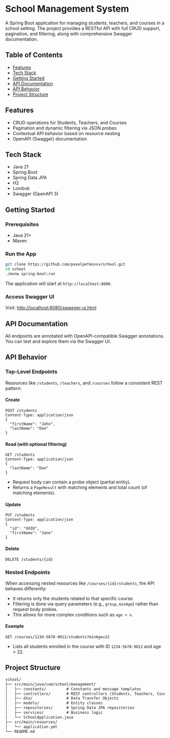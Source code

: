 # School Management System

A Spring Boot application for managing students, teachers, and courses in a school setting. The project provides a RESTful API with full CRUD support, pagination, and filtering, along with comprehensive Swagger documentation.

## Table of Contents

- [Features](#features)
- [Tech Stack](#tech-stack)
- [Getting Started](#getting-started)
- [API Documentation](#api-documentation)
- [API Behavior](#api-behavior)
- [Project Structure](#project-structure)

## Features

- CRUD operations for Students, Teachers, and Courses
- Pagination and dynamic filtering via JSON probes
- Contextual API behavior based on resource nesting
- OpenAPI (Swagger) documentation

## Tech Stack

- Java 21
- Spring Boot
- Spring Data JPA
- H2
- Lombok
- Swagger (OpenAPI 3)

## Getting Started

### Prerequisites

- Java 21+
- Maven

### Run the App

```bash
git clone https://github.com/pavelpetkovvv/school.git
cd school
./mvnw spring-boot:run
```

The application will start at `http://localhost:8080`.

### Access Swagger UI

Visit: [http://localhost:8080/swagger-ui.html](http://localhost:8080/swagger-ui.html)

## API Documentation

All endpoints are annotated with OpenAPI-compatible Swagger annotations. You can test and explore them via the Swagger UI.

## API Behavior

### Top-Level Endpoints

Resources like `/students`, `/teachers`, and `/courses` follow a consistent REST pattern:

#### Create

```http
POST /students
Content-Type: application/json
{
  "firstName": "John",
  "lastName": "Doe"
}
```

#### Read (with optional filtering)

```http
GET /students
Content-Type: application/json
{
  "lastName": "Doe"
}
```

- Request body can contain a probe object (partial entity).
- Returns a `PageResult` with matching elements and total count (of matching elements).

#### Update

```http
PUT /students
Content-Type: application/json
{
  "id": "UUID",
  "firstName": "Jane"
}
```

#### Delete

```http
DELETE /students/{id}
```

### Nested Endpoints

When accessing nested resources like `/courses/{id}/students`, the API behaves differently:

- It returns only the students related to that specific course.
- Filtering is done via query parameters (e.g., `group`, `minAge`) rather than request body probes.
- This allows for more complex conditions such as `age > n`.

#### Example

```http
GET /courses/1234-5678-9012/students?minAge=22
```

- Lists all students enrolled in the course with ID `1234-5678-9012` and age > 22.

## Project Structure

```txt
school/
├── src/main/java/com/school/management/
│   ├── constants/         # Constants and message templates
│   ├── controllers/       # REST controllers (Students, Teachers, Courses)
│   ├── dto/               # Data Transfer Objects
│   ├── models/            # Entity classes
│   ├── repositories/      # Spring Data JPA repositories
│   ├── services/          # Business logic
│   └── SchoolApplication.java
├── src/main/resources/
│   └── application.yml
└── README.md
```
